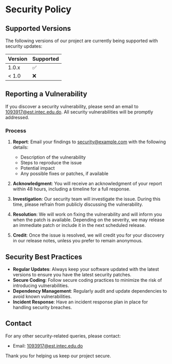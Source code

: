 # Security Policy

## Supported Versions

The following versions of our project are currently being supported with security updates:

| Version | Supported          |
| ------- | ------------------ |
| 1.0.x   | :white_check_mark: |
| < 1.0   | :x:                |

## Reporting a Vulnerability

If you discover a security vulnerability, please send an email to 1093917@est.intec.edu.do. All security vulnerabilities will be promptly addressed.

### Process

1. **Report**: Email your findings to security@example.com with the following details:
   - Description of the vulnerability
   - Steps to reproduce the issue
   - Potential impact
   - Any possible fixes or patches, if available

2. **Acknowledgment**: You will receive an acknowledgment of your report within 48 hours, including a timeline for a full response.

3. **Investigation**: Our security team will investigate the issue. During this time, please refrain from publicly discussing the vulnerability.

4. **Resolution**: We will work on fixing the vulnerability and will inform you when the patch is available. Depending on the severity, we may release an immediate patch or include it in the next scheduled release.

5. **Credit**: Once the issue is resolved, we will credit you for your discovery in our release notes, unless you prefer to remain anonymous.

## Security Best Practices

- **Regular Updates**: Always keep your software updated with the latest versions to ensure you have the latest security patches.
- **Secure Coding**: Follow secure coding practices to minimize the risk of introducing vulnerabilities.
- **Dependency Management**: Regularly audit and update dependencies to avoid known vulnerabilities.
- **Incident Response**: Have an incident response plan in place for handling security breaches.

## Contact

For any other security-related queries, please contact:

- Email: 1093917@est.intec.edu.do

Thank you for helping us keep our project secure.

